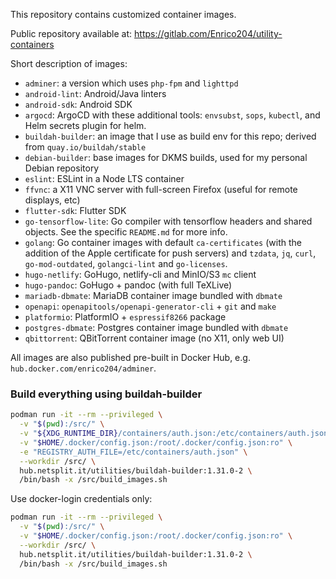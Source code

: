 This repository contains customized container images.

Public repository available at: https://gitlab.com/Enrico204/utility-containers

Short description of images:
* `adminer`: a version which uses `php-fpm` and `lighttpd`
* `android-lint`: Android/Java linters
* `android-sdk`: Android SDK
* `argocd`: ArgoCD with these additional tools: `envsubst`, `sops`,
  `kubectl`, and Helm secrets plugin for helm.
* `buildah-builder`: an image that I use as build env for this repo; derived
  from `quay.io/buildah/stable`
* `debian-builder`: base images for DKMS builds, used for my personal Debian
  repository
* `eslint`: ESLint in a Node LTS container
* `ffvnc`: a X11 VNC server with full-screen Firefox (useful for remote
  displays, etc)
* `flutter-sdk`: Flutter SDK
* `go-tensorflow-lite`: Go compiler with tensorflow headers and shared objects.
  See the specific `README.md` for more info.
* `golang`: Go container images with default `ca-certificates` (with the
  addition of the Apple certificate for push servers) and `tzdata`, `jq`,
  `curl`, `go-mod-outdated`, `golangci-lint` and `go-licenses`.
* `hugo-netlify`: GoHugo, netlify-cli and MinIO/S3 `mc` client
* `hugo-pandoc`: GoHugo + pandoc (with full TeXLive)
* `mariadb-dbmate`: MariaDB container image bundled with `dbmate`
* `openapi`: `openapitools/openapi-generator-cli` + `git` and `make`
* `platformio`: PlatformIO + `espressif8266` package
* `postgres-dbmate`: Postgres container image bundled with `dbmate`
* `qbittorrent`: QBitTorrent container image (no X11, only web UI)

All images are also published pre-built in Docker Hub, e.g.
`hub.docker.com/enrico204/adminer`.

### Build everything using buildah-builder

```sh
podman run -it --rm --privileged \
  -v "$(pwd):/src/" \
  -v "${XDG_RUNTIME_DIR}/containers/auth.json:/etc/containers/auth.json:ro" \
  -v "$HOME/.docker/config.json:/root/.docker/config.json:ro" \
  -e "REGISTRY_AUTH_FILE=/etc/containers/auth.json" \
  --workdir /src/ \
  hub.netsplit.it/utilities/buildah-builder:1.31.0-2 \
  /bin/bash -x /src/build_images.sh
```

Use docker-login credentials only:

```sh
podman run -it --rm --privileged \
  -v "$(pwd):/src/" \
  -v "$HOME/.docker/config.json:/root/.docker/config.json:ro" \
  --workdir /src/ \
  hub.netsplit.it/utilities/buildah-builder:1.31.0-2 \
  /bin/bash -x /src/build_images.sh
```
